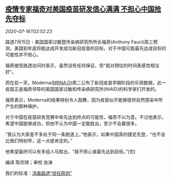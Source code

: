 <!--1594869795000-->
[疫情专家福奇对美国疫苗研发信心满满 不担心中国抢先夺标](https://cn.reuters.com/article/fauci-0715-wedn-vaccines-0715-wedn-idCNKCS24H0BI)
------

<div><i>2020-07-16T02:52:23</i></div><div class="StandardArticleBody_body"><p>路透7月15日 - 美国国家过敏暨传染病研究所所长福奇(Anthony Fauci)周三预测，美国到年底将能达成开发成功新冠疫苗的目标，对于中国可能最先达成目标的可能性并不担心。 </p><p>福奇接受路透访问时表示，虽然没有任何保证，但“我对预估的时间表感觉相当好”。 </p><p>而在前一天，Moderna(<span id="symbol_MRNA.O_0"><a href="//www.reuters.com/companies/MRNA.O">MRNA.O</a></span>)周二公布了新冠疫苗早期阶段的乐观数据，此一疫苗正是福奇领导的美国国家过敏和传染病研究所(NIAID)的科学家们开发的。 </p><p>福奇表示，Moderna的结果特别令人鼓舞，因为疫苗似乎能够提供自然感染中所产生的那种保护。 </p><p>对于中国在疫苗研发竞赛中率先达到终点的可能性，福奇不以为意。不过他表示，希望中国能够成功，但他不认为中国一定能胜出，至少不会赢很多。 </p><p>“我认为大家差不多处于同一条跑道上，”他表示，如果中国真的捷足先登，“也不会比我们特别早，这一点是肯定的。” </p><p>他希望最终可以有多组人马胜出，“我不担心谁最先达到目标。”(完) </p><div class="Attribution_container"><div class="Attribution_attribution"><p class="Attribution_content">编译 陈宗琦；审校 张涛 </p></div></div><div class="StandardArticleBody_trustBadgeContainer"><span class="StandardArticleBody_trustBadgeTitle">我们的标准：</span><span class="trustBadgeUrl"><a href="https://www.thomsonreuters.cn/content/dam/openweb/documents/pdf/china/brochures/about-us-1.pdf">汤森路透“信任原则”</a></span></div></div>
